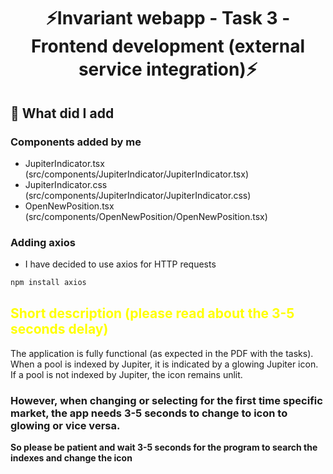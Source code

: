 <div align="center">
    <h1>⚡Invariant webapp - Task 3 - Frontend development (external service integration)⚡</h1>
</div>

## 🔨 What did I add

### Components added by me

- JupiterIndicator.tsx (src/components/JupiterIndicator/JupiterIndicator.tsx)
- JupiterIndicator.css (src/components/JupiterIndicator/JupiterIndicator.css)
- OpenNewPosition.tsx (src/components/OpenNewPosition/OpenNewPosition.tsx)

### Adding axios

- I have decided to use axios for HTTP requests

```bash
npm install axios
```

<h2 style="color:yellow">Short description (please read about the 3-5 seconds delay)</h2>
<p>The application is fully functional (as expected in the PDF with the tasks). When a pool is indexed by Jupiter, it is indicated by a glowing Jupiter icon. If a pool is not indexed by Jupiter, the icon remains unlit.</p>
<h3>However, when changing or selecting for the first time specific market, the app needs 3-5 seconds to change to icon to glowing or vice versa.</h3>
<b>So please be patient and wait 3-5 seconds for the program to search the indexes and change the icon<b>
